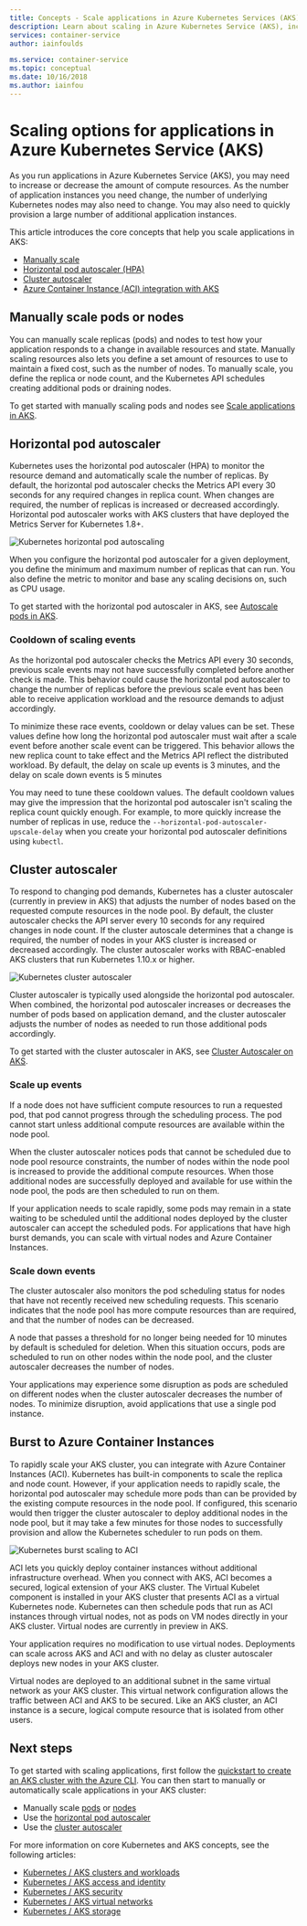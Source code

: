 ```yaml
---
title: Concepts - Scale applications in Azure Kubernetes Services (AKS)
description: Learn about scaling in Azure Kubernetes Service (AKS), including horizontal pod autoscaler, cluster autoscaler, and the Azure Container Instances connector.
services: container-service
author: iainfoulds

ms.service: container-service
ms.topic: conceptual
ms.date: 10/16/2018
ms.author: iainfou
---
```


# Scaling options for applications in Azure Kubernetes Service (AKS)

As you run applications in Azure Kubernetes Service (AKS), you may need to increase or decrease the amount of compute resources. As the number of application instances you need change, the number of underlying Kubernetes nodes may also need to change. You may also need to quickly provision a large number of additional application instances.

This article introduces the core concepts that help you scale applications in AKS:

- [Manually scale](#manually-scale-pods-or-nodes)
- [Horizontal pod autoscaler (HPA)](#horizontal-pod-autoscaler)
- [Cluster autoscaler](#cluster-autoscaler)
- [Azure Container Instance (ACI) integration with AKS](#burst-to-azure-container-instances)

## Manually scale pods or nodes

You can manually scale replicas (pods) and nodes to test how your application responds to a change in available resources and state. Manually scaling resources also lets you define a set amount of resources to use to maintain a fixed cost, such as the number of nodes. To manually scale, you define the replica or node count, and the Kubernetes API schedules creating additional pods or draining nodes.

To get started with manually scaling pods and nodes see [Scale applications in AKS][aks-scale].

## Horizontal pod autoscaler

Kubernetes uses the horizontal pod autoscaler (HPA) to monitor the resource demand and automatically scale the number of replicas. By default, the horizontal pod autoscaler checks the Metrics API every 30 seconds for any required changes in replica count. When changes are required, the number of replicas is increased or decreased accordingly. Horizontal pod autoscaler works with AKS clusters that have deployed the Metrics Server for Kubernetes 1.8+.

![Kubernetes horizontal pod autoscaling](media/concepts-scale/horizontal-pod-autoscaling.png)

When you configure the horizontal pod autoscaler for a given deployment, you define the minimum and maximum number of replicas that can run. You also define the metric to monitor and base any scaling decisions on, such as CPU usage.

To get started with the horizontal pod autoscaler in AKS, see [Autoscale pods in AKS][aks-hpa].

### Cooldown of scaling events

As the horizontal pod autoscaler checks the Metrics API every 30 seconds, previous scale events may not have successfully completed before another check is made. This behavior could cause the horizontal pod autoscaler to change the number of replicas before the previous scale event has been able to receive application workload and the resource demands to adjust accordingly.

To minimize these race events, cooldown or delay values can be set. These values define how long the horizontal pod autoscaler must wait after a scale event before another scale event can be triggered. This behavior allows the new replica count to take effect and the Metrics API reflect the distributed workload. By default, the delay on scale up events is 3 minutes, and the delay on scale down events is 5 minutes

You may need to tune these cooldown values. The default cooldown values may give the impression that the horizontal pod autoscaler isn't scaling the replica count quickly enough. For example, to more quickly increase the number of replicas in use, reduce the `--horizontal-pod-autoscaler-upscale-delay` when you create your horizontal pod autoscaler definitions using `kubectl`.

## Cluster autoscaler

To respond to changing pod demands, Kubernetes has a cluster autoscaler (currently in preview in AKS) that adjusts the number of nodes based on the requested compute resources in the node pool. By default, the cluster autoscaler checks the API server every 10 seconds for any required changes in node count. If the cluster autoscale determines that a change is required, the number of nodes in your AKS cluster is increased or decreased accordingly. The cluster autoscaler works with RBAC-enabled AKS clusters that run Kubernetes 1.10.x or higher.

![Kubernetes cluster autoscaler](media/concepts-scale/cluster-autoscaler.png)

Cluster autoscaler is typically used alongside the horizontal pod autoscaler. When combined, the horizontal pod autoscaler increases or decreases the number of pods based on application demand, and the cluster autoscaler adjusts the number of nodes as needed to run those additional pods accordingly.

To get started with the cluster autoscaler in AKS, see [Cluster Autoscaler on AKS][aks-cluster-autoscaler].

### Scale up events

If a node does not have sufficient compute resources to run a requested pod, that pod cannot progress through the scheduling process. The pod cannot start unless additional compute resources are available within the node pool.

When the cluster autoscaler notices pods that cannot be scheduled due to node pool resource constraints, the number of nodes within the node pool is increased to provide the additional compute resources. When those additional nodes are successfully deployed and available for use within the node pool, the pods are then scheduled to run on them.

If your application needs to scale rapidly, some pods may remain in a state waiting to be scheduled until the additional nodes deployed by the cluster autoscaler can accept the scheduled pods. For applications that have high burst demands, you can scale with virtual nodes and Azure Container Instances.

### Scale down events

The cluster autoscaler also monitors the pod scheduling status for nodes that have not recently received new scheduling requests. This scenario indicates that the node pool has more compute resources than are required, and that the number of nodes can be decreased.

A node that passes a threshold for no longer being needed for 10 minutes by default is scheduled for deletion. When this situation occurs, pods are scheduled to run on other nodes within the node pool, and the cluster autoscaler decreases the number of nodes.

Your applications may experience some disruption as pods are scheduled on different nodes when the cluster autoscaler decreases the number of nodes. To minimize disruption, avoid applications that use a single pod instance.

## Burst to Azure Container Instances

To rapidly scale your AKS cluster, you can integrate with Azure Container Instances (ACI). Kubernetes has built-in components to scale the replica and node count. However, if your application needs to rapidly scale, the horizontal pod autoscaler may schedule more pods than can be provided by the existing compute resources in the node pool. If configured, this scenario would then trigger the cluster autoscaler to deploy additional nodes in the node pool, but it may take a few minutes for those nodes to successfully provision and allow the Kubernetes scheduler to run pods on them.

![Kubernetes burst scaling to ACI](media/concepts-scale/burst-scaling.png)

ACI lets you quickly deploy container instances without additional infrastructure overhead. When you connect with AKS, ACI becomes a secured, logical extension of your AKS cluster. The Virtual Kubelet component is installed in your AKS cluster that presents ACI as a virtual Kubernetes node. Kubernetes can then schedule pods that run as ACI instances through virtual nodes, not as pods on VM nodes directly in your AKS cluster. Virtual nodes are currently in preview in AKS.

Your application requires no modification to use virtual nodes. Deployments can scale across AKS and ACI and with no delay as cluster autoscaler deploys new nodes in your AKS cluster.

Virtual nodes are deployed to an additional subnet in the same virtual network as your AKS cluster. This virtual network configuration allows the traffic between ACI and AKS to be secured. Like an AKS cluster, an ACI instance is a secure, logical compute resource that is isolated from other users.

## Next steps

To get started with scaling applications, first follow the [quickstart to create an AKS cluster with the Azure CLI][aks-quickstart]. You can then start to manually or automatically scale applications in your AKS cluster:

- Manually scale [pods][aks-manually-scale-pods] or [nodes][aks-manually-scale-nodes]
- Use the [horizontal pod autoscaler][aks-hpa]
- Use the [cluster autoscaler][aks-cluster-autoscaler]

For more information on core Kubernetes and AKS concepts, see the following articles:

- [Kubernetes / AKS clusters and workloads][aks-concepts-clusters-workloads]
- [Kubernetes / AKS access and identity][aks-concepts-identity]
- [Kubernetes / AKS security][aks-concepts-security]
- [Kubernetes / AKS virtual networks][aks-concepts-network]
- [Kubernetes / AKS storage][aks-concepts-storage]

<!-- LINKS - external -->

<!-- LINKS - internal -->
[aks-quickstart]: kubernetes-walkthrough.md
[aks-hpa]: tutorial-kubernetes-scale.md#autoscale-pods
[aks-scale]: tutorial-kubernetes-scale.md
[aks-manually-scale-pods]: tutorial-kubernetes-scale.md#manually-scale-pods
[aks-manually-scale-nodes]: tutorial-kubernetes-scale.md#manually-scale-aks-nodes
[aks-cluster-autoscaler]: autoscaler.md
[aks-concepts-clusters-workloads]: concepts-clusters-workloads.md
[aks-concepts-security]: concepts-security.md
[aks-concepts-storage]: concepts-storage.md
[aks-concepts-identity]: concepts-identity.md
[aks-concepts-network]: concepts-network.md
